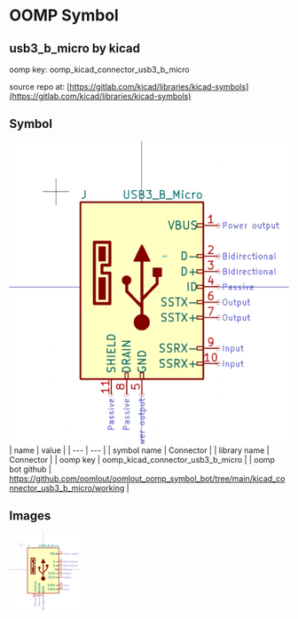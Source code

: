 # OOMP Symbol  
## usb3_b_micro  by kicad  
  
oomp key: oomp_kicad_connector_usb3_b_micro  
  
source repo at: [https://gitlab.com/kicad/libraries/kicad-symbols](https://gitlab.com/kicad/libraries/kicad-symbols)  
## Symbol  
  
[![working.png](working_600.png)](working.png)  
| name | value | 
| --- | --- | 
| symbol name | Connector | 
| library name | Connector | 
| oomp key | oomp_kicad_connector_usb3_b_micro | 
| oomp bot github | https://github.com/oomlout/oomlout_oomp_symbol_bot/tree/main/kicad_connector_usb3_b_micro/working | 
## Images  
  
[![working.png](working_140.png)](working.png)  
